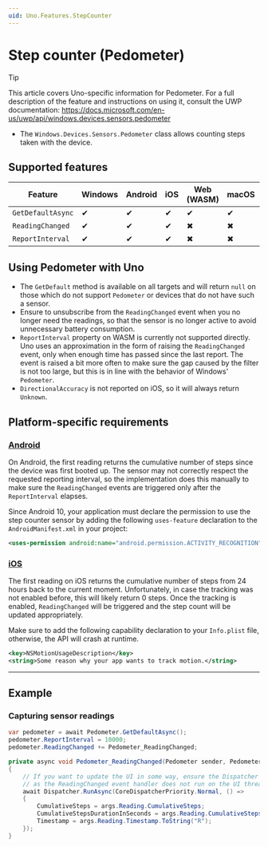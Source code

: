```yaml
---
uid: Uno.Features.StepCounter
---
```


# Step counter (Pedometer)

> [!TIP]
> This article covers Uno-specific information for Pedometer. For a full description of the feature and instructions on using it, consult the UWP documentation: <https://docs.microsoft.com/en-us/uwp/api/windows.devices.sensors.pedometer>

* The `Windows.Devices.Sensors.Pedometer` class allows counting steps taken with the device.

## Supported features

| Feature        |  Windows  | Android |  iOS  |  Web (WASM)  | macOS | Linux (Skia)  | Win 7 (Skia) |
|---------------|-------|-------|-------|-------|-------|-------|-|
| `GetDefaultAsync`         | ✔ | ✔ | ✔ | ✔ | ✔ | ✔ | ✔ |
| `ReadingChanged` | ✔ | ✔ | ✔ | ✖ | ✖ | ✖| ✖ |
| `ReportInterval`     | ✔ | ✔ | ✔ | ✖ | ✖ | ✖ | ✖ |

## Using Pedometer with Uno

* The `GetDefault` method is available on all targets and will return `null` on those which do not support `Pedometer` or devices that do not have such a sensor.
* Ensure to unsubscribe from the `ReadingChanged` event when you no longer need the readings, so that the sensor is no longer active to avoid unnecessary battery consumption.
* `ReportInterval` property on WASM is currently not supported directly. Uno uses an approximation in the form of raising the `ReadingChanged` event, only when enough time has passed since the last report. The event is raised a bit more often to make sure the gap caused by the filter is not too large, but this is in line with the behavior of Windows' `Pedometer`.
* `DirectionalAccuracy` is not reported on iOS, so it will always return `Unknown`.

## Platform-specific requirements

### [**Android**](#tab/Android)

On Android, the first reading returns the cumulative number of steps since the device was first booted up. The sensor may not correctly respect the requested reporting interval, so the implementation does this manually to make sure the `ReadingChanged` events are triggered only after the `ReportInterval` elapses.

Since Android 10, your application must declare the permission to use the step counter sensor by adding the following `uses-feature` declaration to the `AndroidManifest.xml` in your project:

```xml
<uses-permission android:name="android.permission.ACTIVITY_RECOGNITION" />
```

### [**iOS**](#tab/iOS)

The first reading on iOS returns the cumulative number of steps from 24 hours back to the current moment. Unfortunately, in case the tracking was not enabled before, this will likely return 0 steps. Once the tracking is enabled, `ReadingChanged` will be triggered and the step count will be updated appropriately.

Make sure to add the following capability declaration to your `Info.plist` file, otherwise, the API will crash at runtime.

```xml
<key>NSMotionUsageDescription</key>
<string>Some reason why your app wants to track motion.</string>
```

---

## Example

### Capturing sensor readings

```csharp
var pedometer = await Pedometer.GetDefaultAsync();
pedometer.ReportInterval = 10000;
pedometer.ReadingChanged += Pedometer_ReadingChanged;

private async void Pedometer_ReadingChanged(Pedometer sender, PedometerReadingChangedEventArgs args)
{
    // If you want to update the UI in some way, ensure the Dispatcher is used,
    // as the ReadingChanged event handler does not run on the UI thread.
    await Dispatcher.RunAsync(CoreDispatcherPriority.Normal, () =>
    {
        CumulativeSteps = args.Reading.CumulativeSteps;
        CumulativeStepsDurationInSeconds = args.Reading.CumulativeStepsDuration.TotalSeconds;
        Timestamp = args.Reading.Timestamp.ToString("R");
    });
}
```

